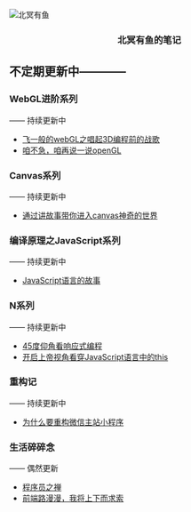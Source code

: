 ![北冥有鱼](https://desk-fd.zol-img.com.cn/t_s960x600c5/g5/M00/0A/0F/ChMkJ1ju4YqIG2K9AAK6BOHpGz8AAbn4gA849sAAroc468.jpg)

<h3 align="center">北冥有鱼的笔记</h3>

## 不定期更新中————

### WebGL进阶系列
—— 持续更新中
 - [飞一般的webGL之唱起3D编程前的战歌](https://github.com/godkun/blog/issues/1)
 - [咱不急，咱再说一说openGL](https://github.com/godkun/blog/issues/2)
 
### Canvas系列
—— 持续更新中
 - [通过讲故事带你进入canvas神奇的世界](https://github.com/godkun/blog/issues/6)

### 编译原理之JavaScript系列
—— 持续更新中
 - [JavaScript语言的故事](https://github.com/godkun/blog/issues/3)
 
### N系列
—— 持续更新中
 - [45度仰角看响应式编程](https://github.com/godkun/blog/issues/4)
 - [开启上帝视角看穿JavaScript语言中的this](https://github.com/godkun/blog/issues/3)
 
### 重构记
—— 持续更新中
 - [为什么要重构微信主站小程序](https://github.com/godkun/blog/issues/12)
 
### 生活碎碎念
—— 偶然更新
 - [程序员之禅](https://github.com/godkun/blog/issues/7)
 - [前端路漫漫，我将上下而求索](https://github.com/godkun/blog/issues/5)

